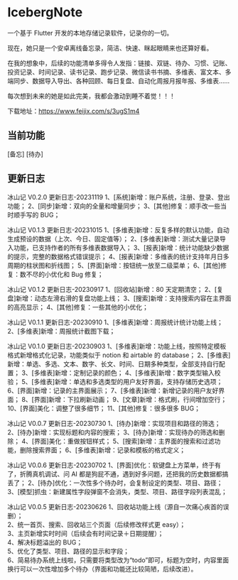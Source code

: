 # IcebergNote

一个基于 Flutter 开发的本地存储记录软件，记录你的一切。

现在，她只是一个安卓离线备忘录，简洁、快速、眯起眼睛来也还算好看。

在我的想象中，后续的功能清单多得令人发指：链接、双链、待办、习惯、记账、投资记录、时间记录、读书记录、跑步记录、微信读书书摘、多维表、富文本、多端同步、数据导入导出、各种回顾、每日复盘、自动化周报月报年报、多维表……

每次想到未来的她是如此完美，我都会激动到睡不着觉！！！

下载地址：https://www.feijix.com/s/3ugS1m4

## 当前功能

[备忘]
[待办]

## 更新日志

冰山记 V0.2.0 更新日志-20231119
1、[系统]新增：账户系统，注册、登录、登出功能；
2、[同步]新增：双向的全量和增量同步；
3、[其他]修复：顺手改一些当时顺手写的 BUG；

冰山记 V0.1.3 更新日志-20231015
1、[多维表]新增：反复多样的默认功能，自动生成预设的数据（上次、今日、固定值等）；
2、[多维表]新增：测试大量记录导入功能，已支持作者的所有多维表数据导入；
3、[报表]新增：统计功能缺少数据的提示，完整的数据格式错误提示；
4、[报表]新增：多维表的统计支持年月日多周期的柱状图和折线图；
5、[界面]新增：按钮统一放至二级菜单；
6、[其他]修复：数不尽的小优化和 Bug 修复；

冰山记 V0.1.2 更新日志-20230917
1、[回收站]新增：80 天定期清空；
2、[复盘]新增：动态左滑右滑的复盘功能上线；
3、[搜索]新增：支持搜索内容在主界面的高亮显示；
4、[其他]修复：一些其他的小优化；

冰山记 V0.1.1 更新日志-20230910
1、[多维表]新增：周报统计统计功能上线；
2、[多维表]新增：周报统计截图下载；

冰山记 V0.1.0 更新日志-20230903
1、[多维表]新增：功能上线，按照特定模板格式新增格式化记录，功能类似于 notion 和 airtable 的 database；
2、[多维表]新增：单选、多选、文本、数字、长文、时间、日期多种类型，全部支持自行配置；
3、[多维表]新增：定制记录的颜色；
4、[多维表]新增：数字类型输入校验；
5、[多维表]新增：单选和多选类型的用户友好界面，支持存储历史选项；
6、[界面]新增：记录的主界面展示；
7、[多维表]新增：新增记录的用户友好界面；
8、[界面]新增：下拉刷新动画；
9、[文章]新增：格式刷，行间增加空行；
10、[界面]美化：调整了很多细节；
11、[其他]修复：很多很多 BUG；

冰山记 V0.0.7 更新日志-20230730
1、[待办]新增：实现项目和路径的筛选；
2、[待办]新增：实现标题和内容的搜索；
3、[待办]新增：实现待办的筛选和删除；
4、[界面]美化：重做按钮样式；
5、[搜索]新增：主界面的搜索和过滤功能，删除搜索界面；
6、[多维表]新增：记录和模板的格式定义；

冰山记 V0.0.6 更新日志-20230702
1、[界面]优化：软键盘上方菜单，终于有了，折腾真机调试、问 AI 都是狗屁不通，遇到好多问题，还把我的历史数据都搞丢了；
2、[待办]优化：一次性多个待办时，会复制设定的类型、项目、路径；
3、[模型]抓虫：新建属性字段弹窗不会消失，类型、项目、路径字段列表混乱；

冰山记 V0.0.5 更新日志-20230626
1、回收站功能上线（源自一次痛心疾首的误删）；  
2、统一首页、搜索、回收站三个页面（后续修改样式更 easy）；  
3、主页新增实时时间（后续会有时间记录＋日期提醒）；  
4、解决标题溢出的 BUG；  
5、优化了类型、项目、路径的显示和字段；  
6、简易待办系统上线啦，只需要将类型改为“todo”即可，标题为空时，内容里面换行可以一次性增加多个待办（界面和功能还比较简陋，后续改进）。
